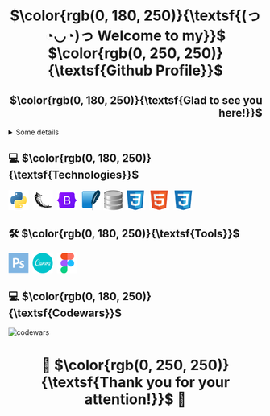 [//]: # (Header)

<h1 align="center">
  $\color{rgb(0, 180, 250)}{\textsf{(っ◔◡◔)っ Welcome to my}}$
  $\color{rgb(0, 250, 250)}{\textsf{Github Profile}}$
  <br>
</h1>

<h2 align="right">
  $\color{rgb(0, 180, 250)}{\textsf{Glad to see you here!}}$
</h2>

[//]: # (Body)



<details>
  <summary>Some details</summary>

- 🔭 

- 🌱 

- 🤝 

- 👨‍💻
  
| Backend | Frontend |
|:------------------:|:------------------:|
| <img src="https://github.com/devicons/devicon/blob/master/icons/sqlite/sqlite-original.svg" title="sqlte3" alt="sqlte3" width="40" height="40"/>|  Some text  |
| <img src="img/sqlitebrowser.svg" title="db browser" alt="db browser" width="40" height="40"/> | And another text |

- 💬 

- 📫 

</details>



[//]: # (<div align="center"><img src="https://github-readme-stats.vercel.app/api/top-langs/?username=glebcarlsefni&hide_border=true&layout=compact&theme=transparent" style="width: 60%"/></div>)

## 💻 $\color{rgb(0, 180, 250)}{\textsf{Technologies}}$

<div>
  <img src="https://github.com/devicons/devicon/blob/master/icons/python/python-original.svg" title="python" alt="python" width="40" height="40"/>&nbsp
  <img src="https://github.com/devicons/devicon/blob/master/icons/flask/flask-original.svg" title="flask" alt="flask" width="40" height="40"/>&nbsp
  <img src="https://github.com/devicons/devicon/blob/master/icons/bootstrap/bootstrap-original.svg" title="bootstrap" alt="bootstrap" width="40" height="40"/>&nbsp
  <img src="https://github.com/devicons/devicon/blob/master/icons/sqlite/sqlite-original.svg" title="sqlte3" alt="sqlte3" width="40" height="40"/>
  <img src="img/sqlitebrowser.svg" title="db browser" alt="db browser" width="40" height="40"/>
  <img src="https://github.com/devicons/devicon/blob/master/icons/css3/css3-original.svg" title="css" alt="css" width="40" height="40"/>&nbsp
  <img src="https://github.com/devicons/devicon/blob/master/icons/html5/html5-original.svg" title="html5" alt="html5" width="40" height="40"/>&nbsp
  <img src="https://github.com/devicons/devicon/blob/master/icons/css3/css3-original.svg" title="css" alt="css" width="40" height="40"/>&nbsp
</div>

[//]: # (---)

## 🛠 $\color{rgb(0, 180, 250)}{\textsf{Tools}}$

<div>
  <img src="https://github.com/devicons/devicon/blob/master/icons/photoshop/photoshop-plain.svg" title="photoshop" alt="photoshop" width="40" height="40"/>&nbsp;
  <img src="https://github.com/devicons/devicon/blob/master/icons/canva/canva-original.svg" title="canva" alt="canva" width="40" height="40"/>&nbsp;
  <img src="https://github.com/devicons/devicon/blob/master/icons/figma/figma-original.svg" title="figma" alt="figma" width="40" height="40"/>&nbsp;
</div>

[//]: # (---)

## 💻 $\color{rgb(0, 180, 250)}{\textsf{Codewars}}$

![codewars](https://www.codewars.com/users/glebCarlsefni/badges/large)

[//]: # (---)

<div>
  <h1 align="center">
  🙏
  $\color{rgb(0, 250, 250)}{\textsf{Thank you for your attention!}}$
  🙏
</h1>
</div>
